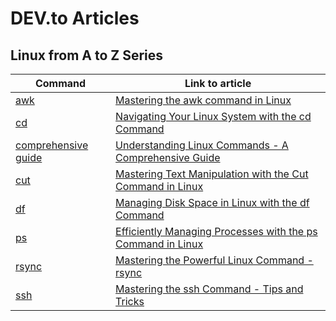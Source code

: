 # DEV.to Articles

## Linux from A to Z Series

| Command                                                                   | Link to article                                                                                                                                      |
| ------------------------------------------------------------------------- | ---------------------------------------------------------------------------------------------------------------------------------------------------- |
| [awk](./blogs/awk/awk.md)                                                 | [Mastering the awk command in Linux](https://dev.to/k1lgor/mastering-the-awk-command-in-linux-5d34)                                                  |
| [cd](./blogs/cd/cd.md)                                                    | [Navigating Your Linux System with the cd Command](https://dev.to/k1lgor/navigating-your-linux-system-with-the-cd-command-2ljf)                      |
| [comprehensive guide](./blogs/comprehensive_guide/comprehensive_guide.md) | [Understanding Linux Commands - A Comprehensive Guide](https://dev.to/k1lgor/understanding-linux-commands-a-comprehensive-guide-4o02)                |
| [cut](./blogs/cut/cut.md)                                                 | [Mastering Text Manipulation with the Cut Command in Linux](https://dev.to/k1lgor/mastering-text-manipulation-with-the-cut-command-in-linux-1icm)    |
| [df](./blogs/df/df.md)                                                    | [Managing Disk Space in Linux with the df Command](https://dev.to/k1lgor/managing-disk-space-in-linux-with-the-df-command-3lh8)                      |
| [ps](./blogs/ps/ps.md)                                                    | [Efficiently Managing Processes with the ps Command in Linux](https://dev.to/k1lgor/efficiently-managing-processes-with-the-ps-command-in-linux-17p) |
| [rsync](./blogs/rsync/rsync.md)                                           | [Mastering the Powerful Linux Command - rsync](https://dev.to/k1lgor/mastering-the-powerful-linux-command-rsync-1bd0)                                |
| [ssh](./blogs/ssh/ssh.md)                                                 | [Mastering the ssh Command - Tips and Tricks](https://dev.to/k1lgor/mastering-the-ssh-command-tips-and-tricks-858)                                   |
